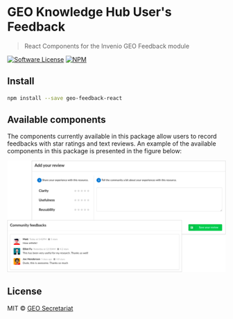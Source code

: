 # GEO Knowledge Hub User's Feedback

> React Components for the Invenio GEO Feedback module

[![Software License](https://img.shields.io/github/license/geo-knowledge-hub/geo-feedback-react.svg)](https://github.com/geo-knowledge-hub/geo-feedback-react/blob/master/LICENSE) [![NPM](https://img.shields.io/npm/v/geo-feedback-react.svg)](https://www.npmjs.com/package/geo-feedback-react)

## Install

```bash
npm install --save geo-feedback-react
```

## Available components

The components currently available in this package allow users to record feedbacks with star ratings and text reviews. An example of the available components in this package is presented in the figure below:

<div align="center">
    <img src=".github/geo-feedback-react.png", width="600px">
</div>


## License

MIT © [GEO Secretariat](https://github.com/geo-knowledge-hub)
